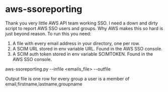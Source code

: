 # aws-ssoreporting
Thank you very little AWS API team working SSO. 
I need a down and dirty script to report AWS SSO users and groups. Why AWS makes this so hard is just beyond reason. 
To run this you need:
1. A file with every email address in your directory, one per row. 
2. A SCIM URL stored in env variable URL. Found in the AWS SSO console. 
3. A SCIM auth token stored in env variable SCIMTOKEN. Found in the AWS SSO console. 

aws-ssoreporting.py --infile <emails_file> --outfile <report>

 Output file is one row for every group a user is a member of
 email,firstname,lastname,groupname
